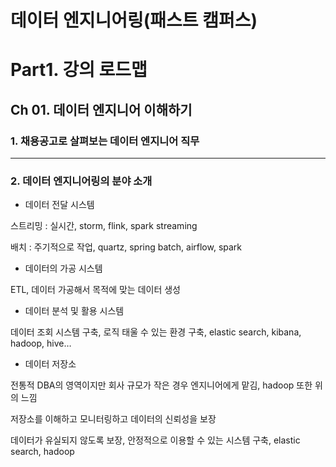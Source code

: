 # 데이터 엔지니어링(패스트 캠퍼스)

# Part1. 강의 로드맵

## Ch 01. 데이터 엔지니어 이해하기

### 1. 채용공고로 살펴보는 데이터 엔지니어 직무

---

### 2. 데이터 엔지니어링의 분야 소개

- 데이터 전달 시스템 

스트리밍 : 실시간, storm, flink, spark streaming

배치 : 주기적으로 작업, quartz, spring batch, airflow, spark

- 데이터의 가공 시스템

ETL, 데이터 가공해서 목적에 맞는 데이터 생성

- 데이터 분석 및 활용 시스템

데이터 조회 시스템 구축, 로직 태울 수 있는 환경 구축, elastic search, kibana, hadoop, hive…

- 데이터 저장소

전통적 DBA의 영역이지만 회사 규모가 작은 경우 엔지니어에게 맡김, hadoop 또한 위의 느낌

저장소를 이해하고 모니터링하고 데이터의 신뢰성을 보장

데이터가 유실되지 않도록 보장, 안정적으로 이용할 수 있는 시스템 구축, elastic search, hadoop